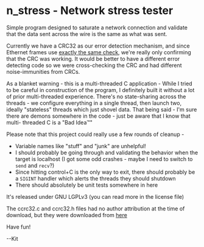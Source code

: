 **n_stress** - Network stress tester
====================================

Simple program designed to saturate a network connection and validate that the
data sent across the wire is the same as what was sent.

Currently we have a CRC32 as our error detection mechanism, and since Ethernet
frames use [exactly the same check](https://en.wikipedia.org/wiki/Ethernet_frame),
we're really only confirming that the CRC was working. It would be better to
have a different error detecting code so we were cross-checking the CRC and
had different noise-immunities from CRCs.

As a blanket warning - this is a multi-threaded C application - While I tried
to be careful in construction of the program, I definitely built it without
a lot of prior multi-threaded experience. There's no state-sharing across the
threads - we configure everything in a single thread, then launch two, ideally
"stateless" threads which just shovel data. That being said - I'm sure there
are demons somewhere in the code - just be aware that I know that multi-
threaded C is a "Bad Idea™"

Please note that this project could really use a few rounds of cleanup -
* Variable names like "stuff" and "junk" are unhelpful!
* I should probably be going through and validating the behavior when the
  target is localhost (I got some odd crashes - maybe I need to switch to
  `send` and `recv`?)
* Since hitting control+C is the only way to exit, there should probably
  be a `SIGINT` handler which alerts the threads they should shutdown
* There should absolutely be unit tests somewhere in here

It's released under GNU LGPLv3 (you can read more in the license file)

The ccrc32.c and ccrc32.h files had no author attribution at the time
of download, but they were downloaded from
[here](http://www.networkdls.com/Software.Asp?Review=22)

Have fun!

--Kit
